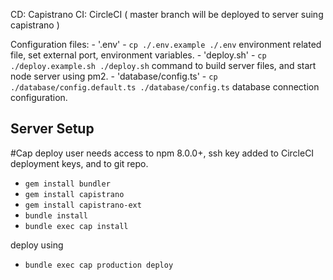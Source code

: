 CD: Capistrano
CI: CircleCI ( master branch will be deployed to server suing capistrano )

Configuration files:
    - '.env' - `cp ./.env.example ./.env` environment related file, set external port, environment variables.
    - 'deploy.sh' - `cp ./deploy.example.sh ./deploy.sh` command to build server files, and start node server using pm2.
    - 'database/config.ts' - `cp ./database/config.default.ts ./database/config.ts` database connection configuration.

## Server Setup
#Cap
deploy user needs access to npm 8.0.0+, ssh key added to CircleCI deployment keys, and to git repo.

- `gem install bundler`
- `gem install capistrano`
- `gem install capistrano-ext`
- `bundle install`
- `bundle exec cap install`

deploy using
- `bundle exec cap production deploy`